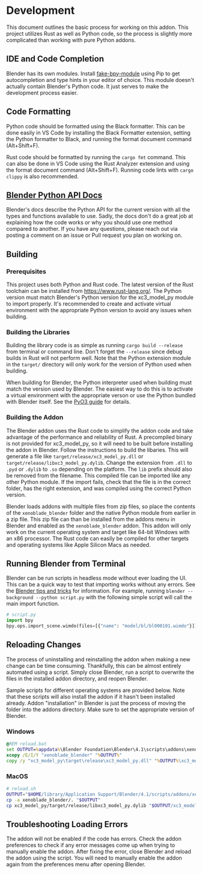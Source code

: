 # Development
This document outlines the basic process for working on this addon. 
This project utilizes Rust as well as Python code, so the process is slightly more complicated than working with pure Python addons.

## IDE and Code Completion
Blender has its own modules. Install [fake-bpy-module](https://github.com/nutti/fake-bpy-module) using Pip to get autocompletion and type hints in your editor of choice. This module doesn't actually contain Blender's Python code. It just serves to make the development process easier.

## Code Formatting
Python code should be formatted using the Black formatter. This can be done easily in VS Code by installing the Black Formatter extension, setting the Python formatter to Black, and running the format document command (Alt+Shift+F).

Rust code should be formatted by running the `cargo fmt` command. This can also be done in VS Code using the Rust Analyzer extension and using the format document command (Alt+Shift+F). Running code lints with `cargo clippy` is also recommended.

## [Blender Python API Docs](https://docs.blender.org/api/current/index.html)
Blender's docs describe the Python API for the current version with all the types and functions available to use. Sadly, the docs don't do a great job at explaining how the code works or why you should use one method compared to another. If you have any questions, please reach out via posting a comment on an issue or Pull request you plan on working on.

## Building
### Prerequisites
This project uses both Python and Rust code. The latest version of the Rust toolchain can be installed from https://www.rust-lang.org/. The Python version must match Blender's Python version for the xc3_model_py module to import properly. It's recommended to create and activate virtual environment with the appropriate Python version to avoid any issues when building.

### Building the Libraries
Building the library code is as simple as running `cargo build --release` from terminal or command line. Don't forget the `--release` since debug builds in Rust will not perform well. Note that the Python extension module in the `target/` directory will only work for the version of Python used when building. 

When building for Blender, the Python interpreter used when building must match the version used by Blender. The easiest way to do this is to activate a virtual environment with the appropriate verson or use the Python bundled with Blender itself. See the [PyO3 guide](https://pyo3.rs) for details.

### Building the Addon
The Blender addon uses the Rust code to simplify the addon code and take advantage of the performance and reliability of Rust. A precompiled binary is not provided for xc3_model_py, so it will need to be built before installing the addon in Blender. Follow the instructions to build the libaries. This will generate a file like `target/release/xc3_model_py.dll` or `target/release/libxc3_model_py.dylib`. Change the extension from `.dll` to `.pyd` or `.dylib` to `.so` depending on the platform. The `lib` prefix should also be removed from the filename. This compiled file can be imported like any other Python module. If the import fails, check that the file is in the correct folder, has the right extension, and was compiled using the correct Python version.

Blender loads addons with multiple files from zip files, so place the contents of the `xenoblade_blender` folder and the native Python module from earlier in a zip file. This zip file can than be installed from the addons menu in Blender and enabled as the `xenoblade_blender` addon. This addon will only work on the current operating system and target like 64-bit Windows with an x86 processor. The Rust code can easily be compiled for other targets and operating systems like Apple Silicon Macs as needed.

## Running Blender from Terminal
Blender can be run scripts in headless mode without ever loading the UI. This can be a quick way to test that importing works without any errors. See the [Blender tips and tricks](https://docs.blender.org/api/current/info_tips_and_tricks.html#use-blender-without-it-s-user-interface) for information. For example, running `blender --background --python script.py` with the following simple script will call the main import function.

```python
# script.py
import bpy
bpy.ops.import_scene.wimdo(files=[{"name": "model/bl/bl000101.wimdo"}])
```

## Reloading Changes
The process of uninstalling and reinstalling the addon when making a new change can be time consuming. Thankfully, this can be almost entirely automated using a script. Simply close Blender, run a script to overwrite the files in the installed addon directory, and reopen Blender. 

Sample scripts for different operating systems are provided below. Note that these scripts will also install the addon if it hasn't been installed already. Addon "installation" in Blender is just the process of moving the folder into the addons directory. Make sure to set the appropriate version of Blender.

### Windows
```bat
@REM reload.bat
set OUTPUT=%appdata%\Blender Foundation\Blender\4.1\scripts\addons\xenoblade_blender
xcopy /E/I/Y "xenoblade_blender" "%OUTPUT%" 
copy /y "xc3_model_py\target\release\xc3_model_py.dll" "%OUTPUT%\xc3_model_py.pyd"
```

### MacOS
```sh
# reload.sh
OUTPUT="$HOME/library/Application Support/Blender/4.1/scripts/addons/xenoblade_blender/"
cp -a xenoblade_blender/. "$OUTPUT"
cp xc3_model_py/target/release/libxc3_model_py.dylib "$OUTPUT/xc3_model_py.so"
```

## Troubleshooting Loading Errors
The addon will not be enabled if the code has errors. Check the addon preferences to check if any error messages come up when trying to manually enable the addon. After fixing the error, close Blender and reload the addon using the script. You will need to manually enable the addon again from the preferences menu after opening Blender.
